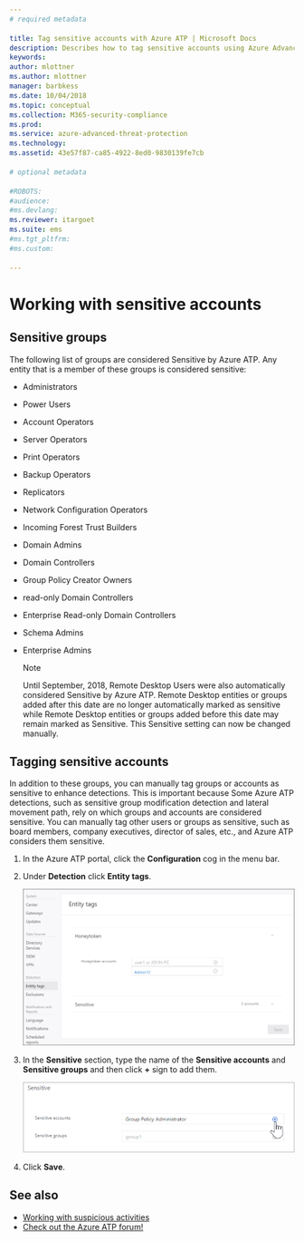 ```yaml
---
# required metadata

title: Tag sensitive accounts with Azure ATP | Microsoft Docs
description: Describes how to tag sensitive accounts using Azure Advanced Threat Protection (ATP) 
keywords:
author: mlottner
ms.author: mlottner
manager: barbkess
ms.date: 10/04/2018
ms.topic: conceptual
ms.collection: M365-security-compliance
ms.prod:
ms.service: azure-advanced-threat-protection
ms.technology:
ms.assetid: 43e57f87-ca85-4922-8ed0-9830139fe7cb

# optional metadata

#ROBOTS:
#audience:
#ms.devlang:
ms.reviewer: itargoet
ms.suite: ems
#ms.tgt_pltfrm:
#ms.custom:

---
```




# Working with sensitive accounts

## Sensitive groups

The following list of groups are considered Sensitive by Azure ATP. Any entity that is a member of these groups is considered sensitive:

- Administrators
- Power Users
- Account Operators
- Server Operators
- Print Operators
- Backup Operators
- Replicators
- Network Configuration Operators 
- Incoming Forest Trust Builders
- Domain Admins
- Domain Controllers
- Group Policy Creator Owners 
- read-only Domain Controllers 
- Enterprise Read-only Domain Controllers 
- Schema Admins 
- Enterprise Admins

  > [!NOTE]
  > Until September, 2018, Remote Desktop Users were also automatically considered Sensitive by Azure ATP. Remote Desktop entities or groups added after this date are no longer automatically marked as sensitive while Remote Desktop entities or groups added before this date may remain marked as Sensitive. This Sensitive setting can now be changed manually.  

## Tagging sensitive accounts

In addition to these groups, you can manually tag groups or accounts as sensitive to enhance detections. This is important because Some Azure ATP detections, such as sensitive group modification detection and lateral movement path, rely on which groups and accounts are considered sensitive. You can manually tag other users or groups as sensitive, such as board members, company executives, director of sales, etc., and Azure ATP considers them sensitive.

1.  In the Azure ATP portal, click the **Configuration** cog in the menu bar.

2.  Under **Detection** click **Entity tags**.

    ![Azure ATP entity tags](media/entity-tags.png)

3.  In the **Sensitive** section, type the name of the **Sensitive accounts** and **Sensitive groups** and then click **+** sign to add them.

    ![Azure ATP sensitive account sample](media/sensitive-account-sample.png)

4. Click **Save**.

    
## See also

- [Working with suspicious activities](working-with-suspicious-activities.md)
- [Check out the Azure ATP forum!](https://aka.ms/azureatpcommunity)
